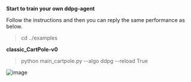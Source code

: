 **Start to train your own ddpg-agent**

Follow the instructions and then you can reply the same performance as below.

>cd ../examples

**classic_CartPole-v0**

>python main_cartpole.py --algo ddpg --reload True

![image](https://github.com/jidiai/ai_lib/raw/master/examples/assets/ddpg_cartpole.png)
